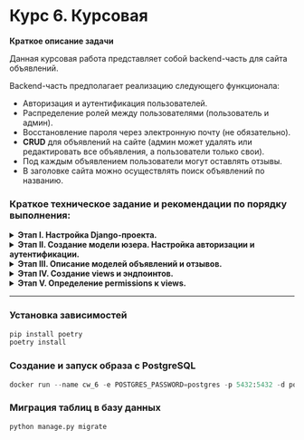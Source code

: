 # Курс 6. Курсовая

**Краткое описание задачи**

Данная курсовая работа представляет собой backend-часть для сайта объявлений. 

Backend-часть предполагает реализацию следующего функционала:

- Авторизация и аутентификация пользователей.
- Распределение ролей между пользователями (пользователь и админ).
- Восстановление пароля через электронную почту (не обязательно).
- **CRUD** для объявлений на сайте (админ может удалять или редактировать все объявления, а пользователи только свои).
- Под каждым объявлением пользователи могут оставлять отзывы.
- В заголовке сайта можно осуществлять поиск объявлений по названию.

### Краткое техническое задание и рекомендации по порядку выполнения:

<details><summary><strong>Этап I. Настройка Django-проекта.</strong></summary>

На данном этапе нам предстоит подготовить наш Django-проект к работе.  
Данный этап состоит из трех подзадач:

1. Подключение базы данных **Postgres**.
2. Подключение **CORS headers**.
3. Подключение **Swagger**.
</details>

<details><summary><strong>Этап II. Создание модели юзера. Настройка авторизации и аутентификации.</strong></summary>

<details><summary>Создание модели пользователя.</summary>

 Необходимые поля:

  * first_name — имя пользователя (строка).
  * last_name — фамилия пользователя (строка).
  * phone — телефон для связи (строка).
  * email — электронная почта пользователя (email) **(используется в качестве логина).**
  * role — роль пользователя, доступные значения: user, admin.
  * image - аватарка пользователя
 
</details>

<details><summary>Настройка авторизации и аутентификации.</summary>

На данном этапе мы будем настраивать авторизацию пользователя с помощью библиотеки **simple_jwt**. Подробнее об этом
можно узнать в рекомендациях

</details>

<details><summary>Сброс и восстановление пароля через почту* (необязательно).</summary>

Основная сложность при настройке сброса и восстановления пароля через почту — подключение самого почтового ящика,
через который будет происходить отправка таких сообщений. Как правило, при такой настройке требуется разрешить доступ
неавторизованным приложениям к используемому почтовому ящику — эти настройки обычно находятся в разделе «Безопасность»
на сайтах почтовых сервисов.
В целом логика сброса пароля с использованием Djoser достаточно проста.

1. Юзер отправляет POST-запрос на адрес `/users/reset_password/` с содержанием: 
    
    ```json
    {
        "email": "example@mail.com"
    } 
    ```
    
2. Сервер высылает на почту ссылку вида:
    
    ```html
    "/<url>/{uid}/{token}" # предварительно это настраивается в settings
    ```
    
3. Далее идет работа фронта — из данной ссылки парсится uid и токен, который впоследствии передается в JSON вместе
с новым паролем на адрес `users/reset_password_confirm` — по умолчанию он выглядит именно так.
А содержание POST-запроса, отправляемого на бэкэнд, выглядит следующим образом:
    
    ```json
    {
        "uid": "uid",
        "token": "token",
        "new_password": "P4$$W0RD"
    }
    ```

</details>

</details>

<details><summary><strong>Этап III. Описание моделей объявлений и отзывов.</strong></summary>

Модель **объявления** должна содержать следующие поля:

- title — название товара.
- price — цена товара (целое число).
- description — описание товара.
- author — пользователь, который создал объявление.
- created_at — время и дата создания объявления.

*Все записи при выдаче должны быть отсортированы по дате создания 
(чем новее, тем выше).*

Модель **отзыва** должна содержать следующие поля:

- text — текст отзыва.
- author — пользователь, который оставил отзыв.
- ad — объявление, под которым оставлен отзыв.
- created_at - время и дата создания отзыва

</details>

<details><summary><strong>Этап IV. Создание views и эндпоинтов.</strong></summary>

Для получения документации по требуемым эндпоинтам выполните команду `python3 manage.py runserver` в cклонированном
репозитории, откройте браузер и перейдите по адресу:
[http://localhost:8000/api/redoc-tasks/](http://localhost:8000/api/redoc-tasks/)

Задание со звездочкой* (не обязательно)

Также наша работа предусматривает реализацию поиска товаров на главной странице по названию. Для выполнения данного
задания рекомендуем использовать библиотеку `django-filter`. С документацией можно ознакомиться здесь:
[https://django-filter.readthedocs.io/en/stable/guide/install.html](https://django-filter.readthedocs.io/en/stable/guide/install.html).
В рекомендациях есть краткая инструкция по использованию фильтров.

Также обратите внимание на эндпоинты, которые требуют реализации пагинации. Эндпоинт `/ads/` требует не более 4 объектов
на странице (ограничение фронта).

</details>

<details><summary><strong>Этап V. Определение permissions к views.</strong></summary>

**Анонимный пользователь может**:

- получать список объявлений.

**Пользователь может:**

- получать список объявлений,
- получать одно объявление,
- создавать объявление
- редактировать и удалять свое объявление,
- получать список комментариев,
- создавать комментарии,
- редактировать/удалять свои комментарии.

**Администратор может:**

- дополнительно к правам пользователя, редактировать или удалять
объявления и комментарии любых других пользователей.

</details>

---
### Установка зависимостей

```python
pip install poetry
poetry install
```
### Создание и запуск образа с PostgreSQL

```python
docker run --name cw_6 -e POSTGRES_PASSWORD=postgres -p 5432:5432 -d postgres:12.4-alpine
```

### Миграция таблиц в базу данных

```python
python manage.py migrate
```
